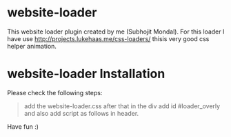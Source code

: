 # website-loader
This website loader plugin created by me (Subhojit Mondal). For this loader I have use http://projects.lukehaas.me/css-loaders/ thisis very good css helper animation. 

# website-loader Installation
Please check the following steps:
> add the website-loader.css
> after that in the div add id #loader_overly and also add script as follows in header.

Have fun :)
